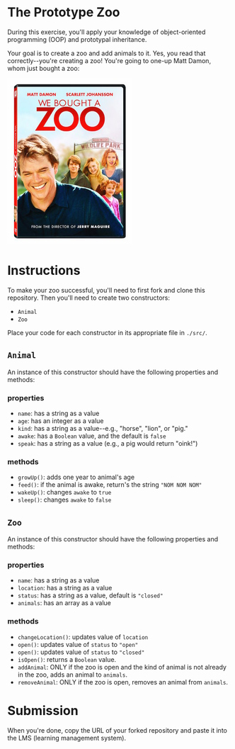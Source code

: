 # The Prototype Zoo

During this exercise, you'll apply your knowledge of object-oriented programming (OOP) and prototypal inheritance. 

Your goal is to create a zoo and add animals to it. Yes, you read that correctly--you're creating a zoo! You're going to one-up Matt Damon, whom just bought a zoo:

![We Bought a Zoo](./images/we-bought-a-zoo.jpg)

# Instructions
To make your zoo successful, you'll need to first fork and clone this repository. Then you'll need to create two constructors:

- `Animal`
- `Zoo`

Place your code for each constructor in its appropriate file in `./src/`.

## `Animal`
An instance of this constructor should have the following properties and methods:

### properties
- `name`: has a string as a value
- `age`: has an integer as a value
- `kind`: has a string as a value--e.g., "horse", "lion", or "pig."
- `awake`: has a `Boolean` value, and the default is `false`
- `speak`: has a string as a value (e.g., a pig would return "oink!")

### methods
- `growUp()`: adds one year to animal's age
- `feed()`: if the animal is awake, return's the string `"NOM NOM NOM"`
- `wakeUp()`: changes `awake` to `true`
- `sleep()`: changes `awake` to `false`

## `Zoo`
An instance of this constructor should have the following properties and methods:

### properties
- `name`: has a string as a value
- `location`: has a string as a value
- `status`: has a string as a value, default is `"closed"`
- `animals`: has an array as a value

### methods
- `changeLocation()`: updates value of `location`
- `open()`: updates value of `status` to `"open"`
- `open()`: updates value of `status` to `"closed"`
- `isOpen()`: returns a `Boolean` value.
- `addAnimal`: ONLY if the zoo is open and the kind of animal is not already in the zoo, adds an animal to `animals`. 
- `removeAnimal`: ONLY if the zoo is open, removes an animal from `animals`. 

# Submission
When you're done, copy the URL of your forked repository and paste it into the LMS (learning management system).
